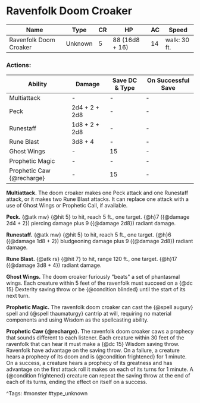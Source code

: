 # Ravenfolk Doom Croaker

| Name | Type | CR | HP | AC | Speed |
|------|------|----|----|----|-------|
| Ravenfolk Doom Croaker | Unknown | 5 | 88 (16d8 + 16) | 14 | walk: 30 ft. |

### Actions:

| Ability | Damage | Save DC & Type | On Successful Save |
|---------|--------|----------------|--------------------|
| Multiattack | - | - | - |
| Peck | 2d4 + 2 + 2d8 | - | - |
| Runestaff | 1d8 + 2 + 2d8 | - | - |
| Rune Blast | 3d8 + 4 | - | - |
| Ghost Wings | - | 15 | - |
| Prophetic Magic | - | - | - |
| Prophetic Caw {@recharge} | - | 15 | - |


**Multiattack.** The doom croaker makes one Peck attack and one Runestaff attack, or it makes two Rune Blast attacks. It can replace one attack with a use of Ghost Wings or Prophetic Call, if available.

**Peck.** {@atk mw} {@hit 5} to hit, reach 5 ft., one target. {@h}7 ({@damage 2d4 + 2}) piercing damage plus 9 ({@damage 2d8}) radiant damage.

**Runestaff.** {@atk mw} {@hit 5} to hit, reach 5 ft., one target. {@h}6 ({@damage 1d8 + 2}) bludgeoning damage plus 9 ({@damage 2d8}) radiant damage.

**Rune Blast.** {@atk rs} {@hit 7} to hit, range 120 ft., one target. {@h}17 ({@damage 3d8 + 4}) radiant damage.

**Ghost Wings.** The doom croaker furiously "beats" a set of phantasmal wings. Each creature within 5 feet of the ravenfolk must succeed on a {@dc 15} Dexterity saving throw or be {@condition blinded} until the start of its next turn.

**Prophetic Magic.** The ravenfolk doom croaker can cast the {@spell augury} spell and {@spell thaumaturgy} cantrip at will, requiring no material components and using Wisdom as the spellcasting ability.

**Prophetic Caw {@recharge}.** The ravenfolk doom croaker caws a prophecy that sounds different to each listener. Each creature within 30 feet of the ravenfolk that can hear it must make a {@dc 15} Wisdom saving throw. Ravenfolk have advantage on the saving throw. On a failure, a creature hears a prophecy of its doom and is {@condition frightened} for 1 minute. On a success, a creature hears a prophecy of its greatness and has advantage on the first attack roll it makes on each of its turns for 1 minute. A {@condition frightened} creature can repeat the saving throw at the end of each of its turns, ending the effect on itself on a success.

^Tags: #monster #type_unknown